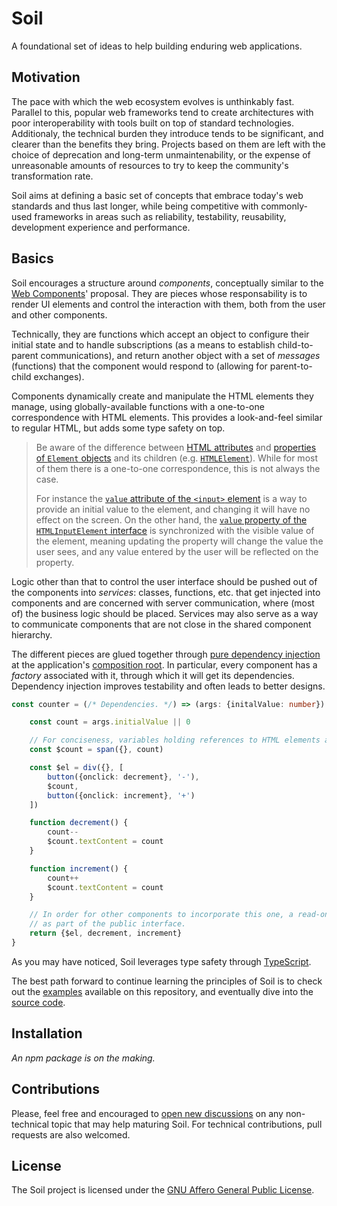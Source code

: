 # Soil

A foundational set of ideas to help building enduring web applications.

## Motivation
The pace with which the web ecosystem evolves is unthinkably fast. Parallel to this, popular web frameworks tend to
create architectures with poor interoperability with tools built on top of standard technologies. Additionaly, the
technical burden they introduce tends to be significant, and clearer than the benefits they bring. Projects based on
them are left with the choice of deprecation and long-term unmaintenability, or the expense of unreasonable amounts of
resources to try to keep the community's transformation rate.

Soil aims at defining a basic set of concepts that embrace today's web standards and thus last longer, while being
competitive with commonly-used frameworks in areas such as reliability, testability, reusability, development experience
and performance.

## Basics
Soil encourages a structure around *components*, conceptually similar to the [Web Components](https://developer.mozilla.org/en-US/docs/Web/Web_Components)'
proposal. They are pieces whose responsability is to render UI elements and control the interaction with them, both from
the user and other components.

Technically, they are functions which accept an object to configure their initial state and to handle subscriptions (as
a means to establish child-to-parent communications), and return another object with a set of *messages* (functions)
that the component would respond to (allowing for parent-to-child exchanges).

Components dynamically create and manipulate the HTML elements they manage, using globally-available functions with a
one-to-one correspondence with HTML elements. This provides a look-and-feel similar to regular HTML, but adds some type
safety on top.

> Be aware of the difference between [HTML attributes](https://developer.mozilla.org/en-US/docs/Web/HTML/Attributes) and
> [properties of `Element` objects](https://developer.mozilla.org/en-US/docs/Web/API/Element) and its children (e.g.
> [`HTMLElement`](https://developer.mozilla.org/en-US/docs/Web/API/HTMLElement)). While for most of them there is a
> one-to-one correspondence, this is not always the case.
>
> For instance the [`value` attribute of the `<input>` element](https://developer.mozilla.org/en-US/docs/Web/HTML/Element/input#attr-value)
> is a way to provide an initial value to the element, and changing it will have no effect on the screen. On the other
> hand, the [`value` property of the `HTMLInputElement` interface](https://developer.mozilla.org/en-US/docs/Web/API/HTMLInputElement#Properties)
> is synchronized with the visible value of the element, meaning updating the property will change the value the user
> sees, and any value entered by the user will be reflected on the property.

Logic other than that to control the user interface should be pushed out of the components into *services*: classes,
functions, etc. that get injected into components and are concerned with server communication, where (most of) the
business logic should be placed. Services may also serve as a way to communicate components that are not close in the
shared component hierarchy.

The different pieces are glued together through [pure dependency injection](http://blog.ploeh.dk/2014/06/10/pure-di/) at
the application's [composition root](http://blog.ploeh.dk/2011/07/28/CompositionRoot/). In particular, every component
has a *factory* associated with it, through which it will get its dependencies. Dependency injection improves
testability and often leads to better designs.

```typescript
const counter = (/* Dependencies. */) => (args: {initalValue: number}) {

    const count = args.initialValue || 0

    // For conciseness, variables holding references to HTML elements are prefixed with "$" by convention.
    const $count = span({}, count)

    const $el = div({}, [
        button({onclick: decrement}, '-'),
        $count,
        button({onclick: increment}, '+')
    ])

    function decrement() {
        count--
        $count.textContent = count
    }

    function increment() {
        count++
        $count.textContent = count
    }

    // In order for other components to incorporate this one, a read-only reference to the local HTML root is returned
    // as part of the public interface.
    return {$el, decrement, increment}
}
```

As you may have noticed, Soil leverages type safety through [TypeScript](https://www.typescriptlang.org/).

The best path forward to continue learning the principles of Soil is to check out the [examples](https://github.com/inad9300/Soil/tree/master/examples/)
available on this repository, and eventually dive into the [source code](https://github.com/inad9300/Soil/tree/master/src).

## Installation
*An npm package is on the making.*

## Contributions
Please, feel free and encouraged to [open new discussions](https://github.com/inad9300/Soil/issues) on any non-technical
topic that may help maturing Soil. For technical contributions, pull requests are also welcomed.

## License
The Soil project is licensed under the [GNU Affero General Public License](https://github.com/inad9300/Soil/blob/master/LICENSE).